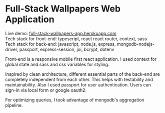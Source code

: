 # Full-Stack Wallpapers Web Application

Live demo: [full-stack-wallpapers-app.herokuapp.com](https://full-stack-wallpapers-app.herokuapp.com)<br>
Tech stack for front-end: typescript, react react router, context, sass<br>
Tech stack for back-end: javascript, node.js, express, mongodb-nodejs-driver, passport, express-session, joi, bcrypt, dotenv

Front-end is a responsive mobile first react application. I used context for global state and sass and css variables for styling.

Inspired by clean architecture, different essential parts of the back-end are completely independent from each other. This helps with testability and maintainability. Also I used passport for user authentication. Users can sign-in via local form or google oauth2.

For optimizing queries, I took advantage of mongodb's aggregation pipeline.
